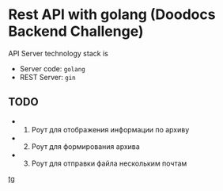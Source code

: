 # Rest API with golang (Doodocs Backend Challenge)

API Server technology stack is  

- Server code: `golang`
- REST Server: `gin`

## TODO

- 1. Роут для отображения информации по архиву
- 2. Роут для формирования архива
- 3. Роут для отправки файла нескольким почтам

[tg](https://t.me/EL_n_UR)
